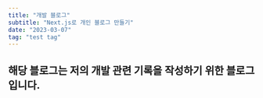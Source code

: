 ```yaml
---
title: "개발 블로그"
subtitle: "Next.js로 개인 블로그 만들기"
date: "2023-03-07"
tag: "test tag"
---
```


## 해당 블로그는 저의 개발 관련 기록을 작성하기 위한 블로그 입니다.


